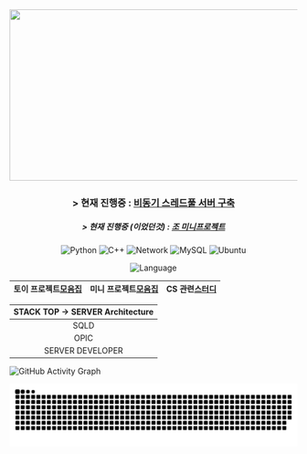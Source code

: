 <!--
**Owl-jun/Owl-jun** is a ✨ _special_ ✨ repository because its `README.md` (this file) appears on your GitHub profile.

Here are some ideas to get you started:

- 🔭 I’m currently working on ...
- 🌱 I’m currently learning ...
- 👯 I’m looking to collaborate on ...
- 🤔 I’m looking for help with ...
- 💬 Ask me about ...
- 📫 How to reach me: ...
- 😄 Pronouns: ...
- ⚡ Fun fact: ...
-->
<div align="center">

<a href="https://www.gitanimals.org/en_US?utm_medium=image&utm_source=Owl-jun&utm_content=farm">
<img
  src="https://render.gitanimals.org/farms/Owl-jun"
  width="600"
  height="300"
/>
</a>

### > 현재 진행중 : [비동기 스레드풀 서버 구축](https://github.com/Owl-jun/mini_projects/tree/main/asyncProject)
##### > 현재 진행중 (이었던것) : [조 미니프로젝트](https://github.com/Owl-jun/project_pkmbattle)

  
![Python](https://img.shields.io/badge/Python-3776AB?style=for-the-badge&logo=python&logoColor=white)
![C++](https://img.shields.io/badge/C++-00599C?style=for-the-badge&logo=c%2B%2B&logoColor=white)
![Network](https://img.shields.io/badge/Network-0A66C2?style=for-the-badge&logo=networkx&logoColor=white)
![MySQL](https://img.shields.io/badge/MySQL-00758F?style=for-the-badge&logo=mysql&logoColor=white)
![Ubuntu](https://img.shields.io/badge/Ubuntu-E95420?style=for-the-badge&logo=ubuntu&logoColor=white)

![Language](https://github-readme-stats.vercel.app/api/top-langs/?username=Owl-jun&theme=tokyonight&layout=compact)


  
|토이 프로젝트[모음집](https://github.com/Owl-jun/toyprojects)|미니 프로젝트[모음집](https://github.com/Owl-jun/mini_projects)|CS 관련[스터디](https://github.com/Owl-jun/IoT_CS_Study)|
|:--:|:--:|:--:|


</div>

|STACK TOP -> SERVER Architecture|
|:--:|
|SQLD|
|OPIC|
|SERVER DEVELOPER|
![GitHub Activity Graph](https://github-readme-activity-graph.vercel.app/graph?username=Owl-jun&theme=github-compact)

![snake gif](https://github.com/Owl-jun/Owl-jun/blob/output/github-snake.svg)
<!-- ![Snake animation](https://Owl-jun.github.io/my-snake-animation/snake.svg) -->
